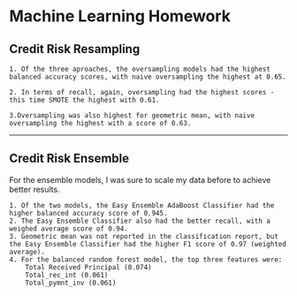 # Machine Learning Homework


## Credit Risk Resampling

    1. Of the three aproaches, the oversampling models had the highest balanced accuracy scores, with naive oversampling the highest at 0.65.

    2. In terms of recall, again, oversampling had the highest scores - this time SMOTE the highest with 0.61.
    
    3.Oversampling was also highest for geometric mean, with naive oversampling the highest with a score of 0.63. 


---

## Credit Risk Ensemble

For the ensemble models, I was sure to scale my data before to achieve better results.

    1. Of the two models, the Easy Ensemble AdaBoost Classifier had the higher balanced accuracy score of 0.945.
    2. The Easy Ensemble Classifier also had the better recall, with a weighed average score of 0.94.
    3. Geometric mean was not reported in the classification report, but the Easy Ensemble Classifier had the higher F1 score of 0.97 (weighted average).
    4. For the balanced random forest model, the top three features were:
        Total Received Principal (0.074)
        Total_rec_int (0.061)
        Total_pymnt_inv (0.061)